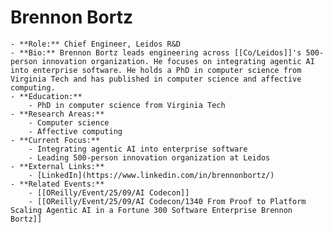 # Brennon Bortz
	- **Role:** Chief Engineer, Leidos R&D
	- **Bio:** Brennon Bortz leads engineering across [[Co/Leidos]]'s 500-person innovation organization. He focuses on integrating agentic AI into enterprise software. He holds a PhD in computer science from Virginia Tech and has published in computer science and affective computing.
	- **Education:**
		- PhD in computer science from Virginia Tech
	- **Research Areas:**
		- Computer science
		- Affective computing
	- **Current Focus:**
		- Integrating agentic AI into enterprise software
		- Leading 500-person innovation organization at Leidos
	- **External Links:**
		- [LinkedIn](https://www.linkedin.com/in/brennonbortz/)
	- **Related Events:**
		- [[OReilly/Event/25/09/AI Codecon]]
		- [[OReilly/Event/25/09/AI Codecon/1340 From Proof to Platform Scaling Agentic AI in a Fortune 300 Software Enterprise Brennon Bortz]]